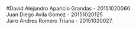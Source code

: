 #David Alejandro Aparicio Grandas - 20151020060 <br> Juan Diego Avila Gomez - 20151020125 <br> Jairo Andres Romero Triana - 20151020027.
